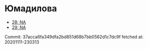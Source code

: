 # Юмадилова
- [28: NA](28.md)
- [29: NA](29.md)

Commit: 37acca6fa349dfa2bd851d68b7bb0562d1c7dc9f
 fetched at: 20201111-230313

